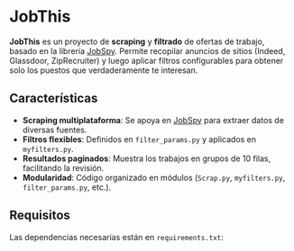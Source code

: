 # JobThis

**JobThis** es un proyecto de **scraping** y **filtrado** de ofertas de trabajo, basado en la librería [JobSpy](https://github.com/Bunsly/JobSpy). Permite recopilar anuncios de sitios (Indeed, Glassdoor, ZipRecruiter) y luego aplicar filtros configurables para obtener solo los puestos que verdaderamente te interesan.

## Características

*   **Scraping multiplataforma**: Se apoya en [JobSpy](https://github.com/Bunsly/JobSpy) para extraer datos de diversas fuentes.
*   **Filtros flexibles**: Definidos en `filter_params.py` y aplicados en `myfilters.py`.
*   **Resultados paginados**: Muestra los trabajos en grupos de 10 filas, facilitando la revisión.
*   **Modularidad**: Código organizado en módulos (`Scrap.py`, `myfilters.py`, `filter_params.py`, etc.).

## Requisitos

Las dependencias necesarias están en `requirements.txt`:
